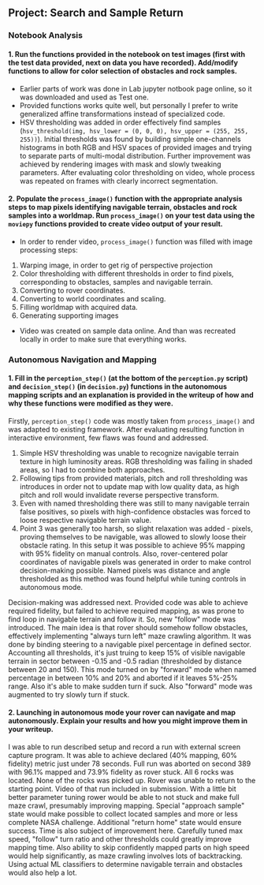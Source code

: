 
## Project: Search and Sample Return

### Notebook Analysis
#### 1. Run the functions provided in the notebook on test images (first with the test data provided, next on data you have recorded). Add/modify functions to allow for color selection of obstacles and rock samples.

* Earlier parts of work was done in Lab jupyter notbook page online, so it was downloaded and used as Test one.
* Provided functions works quite well, but personally I prefer to write generalized affine transformations instead of specialized code. 
* HSV thresholding was added in order effectively find samples (`hsv_threshold(img, hsv_lower = (0, 0, 0), hsv_upper = (255, 255, 255))`). Initial thresholds was found by building simple one-channels histograms in both RGB and HSV spaces of provided images and trying to separate parts of multi-modal distribution. Further improvement was achieved by rendering images with mask and slowly tweaking parameters. After evaluating color thresholding on video, whole process was repeated on frames with clearly incorrect segmentation.

#### 2. Populate the `process_image()` function with the appropriate analysis steps to map pixels identifying navigable terrain, obstacles and rock samples into a worldmap.  Run `process_image()` on your test data using the `moviepy` functions provided to create video output of your result. 

* In order to render video, `process_image()` function was filled with image processing steps:
1) Warping image, in order to get rig of perspective projection
2) Color thresholding with different thresholds in order to find pixels, corresponding to obstacles, samples and navigable terrain.
3) Converting to rover coordinates.
4) Converting to world coordinates and scaling.
5) Filling worldmap with acquired data.
6) Generating supporting images

* Video was created on sample data online. And than was recreated locally in order to make sure that everything works.

### Autonomous Navigation and Mapping

#### 1. Fill in the `perception_step()` (at the bottom of the `perception.py` script) and `decision_step()` (in `decision.py`) functions in the autonomous mapping scripts and an explanation is provided in the writeup of how and why these functions were modified as they were.

Firstly, `perception_step()` code was mostly taken from `process_image()` and was adapted to existing framework. After evaluating resulting function in interactive environment, few flaws was found and addressed.
 1) Simple HSV thresholding was unable to recognize navigable terrain texture in high luminosity areas. RGB thresholding was failing in shaded areas, so I had to combine both approaches.
 2) Following tips from provided materials, pitch and roll thresholding was introduces in order not to update map with low quality data, as high pitch and roll would invalidate reverse perspective transform.
 3) Even with named thresholding there was still to many navigable terrain false positives, so pixels with high-confidence obstacles was forced to loose respective navigable terrain value.
 4) Point 3 was generally too harsh, so slight relaxation was added - pixels, proving themselves to be navigable, was allowed to slowly loose their obstacle rating.
 In this setup it was possible to achieve 95% mapping with 95% fidelity on manual controls.
 Also, rover-centered polar coordinates of navigable pixels was generated in order to make control decision-making possible. Named pixels was distance and angle thresholded as this method was found helpful while tuning controls in autonomous mode.
 
 Decision-making was addressed next. Provided code was able to achieve required fidelity, but failed to achieve required mapping, as was prone to find loop in navigable terrain and follow it. So, new "follow" mode was introduced. The main idea is that rover should somehow follow obstacles, effectively implementing "always turn left" maze crawling algorithm. It was done by binding steering to a navigable pixel percentage in defined sector. Accounting all thresholds, it's just truing to keep 15% of visible navigable terrain in sector between -0.15 and -0.5 radian (thresholded by distance between 20 and 150). This mode turned on by "forward" mode when named percentage in between 10% and 20% and aborted if it leaves 5%-25% range. Also it's able to make sudden turn if suck. Also "forward" mode was augmented to try slowly turn if stuck.

#### 2. Launching in autonomous mode your rover can navigate and map autonomously.  Explain your results and how you might improve them in your writeup.  
 I was able to run described setup and record a run with external screen capture program. It was able to achieve declared (40% mapping, 60% fidelity) metric just under 78 seconds. Full run was aborted on second 389 with 96.1% mapped and 73.9% fidelity as rover stuck. All 6 rocks was located. None of the rocks was picked up.  Rover was unable to return to the starting point. Video of that run included in submission.
 With a little bit better parameter tuning rower would be able to not stuck and make full maze crawl, presumably improving mapping. Special "approach sample" state would make possible to collect located samples and more or less complete NASA challenge. Additional "return home" state would ensure success. Time is also subject of improvement here. Carefully tuned max speed, "follow" turn ratio and other thresholds could greatly improve mapping time. Also ability to skip confidently mapped parts on high speed would help significantly, as maze crawling involves lots of backtracking.  Using actual ML classifiers to determine navigable terrain and obstacles would also help a lot.

